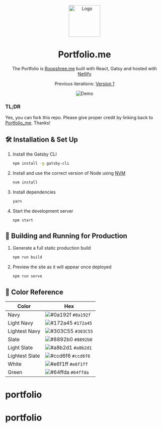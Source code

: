 <div align="center">
  <img alt="Logo" src="https://github.com/Roopshree6902/Portfolio_me/blob/code/src/images/logo.png" width="100" />
</div>
<h1 align="center">
  Portfolio.me
</h1>
<p align="center">
  The Portfolio is <a href="https://roopshreeudaiwal.netlify.app/" target="_blank">Roopshree.me</a> built with React, Gatsy and hosted with <a href="https://www.netlify.com/" target="_blank">Netlify</a>
</p>
<p align="center">
  Previous iterations:
  <a href="https://roopshree6902.github.io/Personal-Portfolio/" target="_blank">Version 1</a>
</p>

<div align="center">
  <img alt="Demo" src="https://github.com/Roopshree6902/Portfolio_me/blob/code/src/images/demo.png" />
</div>

### TL;DR

Yes, you can fork this repo. Please give proper credit by linking back to [Portfolio_me](https://github.com/Roopshree6902/Portfolio_me). Thanks!

## 🛠 Installation & Set Up

1. Install the Gatsby CLI

   ```sh
   npm install -g gatsby-cli
   ```

2. Install and use the correct version of Node using [NVM](https://github.com/nvm-sh/nvm)

   ```sh
   nvm install
   ```

3. Install dependencies

   ```sh
   yarn
   ```

4. Start the development server

   ```sh
   npm start
   ```

## 🚀 Building and Running for Production

1. Generate a full static production build

   ```sh
   npm run build
   ```

1. Preview the site as it will appear once deployed

   ```sh
   npm run serve
   ```

## 🎨 Color Reference

| Color          | Hex                                                                |
| -------------- | ------------------------------------------------------------------ |
| Navy           | ![#0a192f](https://via.placeholder.com/10/0a192f?text=+) `#0a192f` |
| Light Navy     | ![#172a45](https://via.placeholder.com/10/0a192f?text=+) `#172a45` |
| Lightest Navy  | ![#303C55](https://via.placeholder.com/10/303C55?text=+) `#303C55` |
| Slate          | ![#8892b0](https://via.placeholder.com/10/8892b0?text=+) `#8892b0` |
| Light Slate    | ![#a8b2d1](https://via.placeholder.com/10/a8b2d1?text=+) `#a8b2d1` |
| Lightest Slate | ![#ccd6f6](https://via.placeholder.com/10/ccd6f6?text=+) `#ccd6f6` |
| White          | ![#e6f1ff](https://via.placeholder.com/10/e6f1ff?text=+) `#e6f1ff` |
| Green          | ![#64ffda](https://via.placeholder.com/10/64ffda?text=+) `#64ffda` |
#
# portfolio
# portfolio
